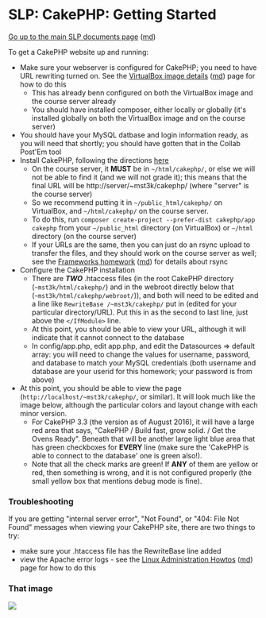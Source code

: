 SLP: CakePHP: Getting Started
=============================

[Go up to the main SLP documents page](index.html) ([md](index.md))

To get a CakePHP website up and running:

- Make sure your webserver is configured for CakePHP; you need to have URL rewriting turned on.  See the [VirtualBox image details](virtualbox-image-details.html) ([md](virtualbox-image-details.md)) page for how to do this
    - This has already benn configured on both the VirtualBox image and the course server already
	- You should have installed composer, either locally or globally (it's installed globally on both the VirtualBox image and on the course server)
- You should have your MySQL datbase and login information ready, as you will need that shortly; you should have gotten that in the Collab Post'Em tool
- Install CakePHP, following the directions [here](http://book.cakephp.org/3.0/en/installation.html#installing-cakephp)
    - On the course server, it **MUST** be in `~/html/cakephp/`, or else we will not be able to find it (and we will not grade it); this means that the final URL will be http://server/~mst3k/cakephp/ (where "server" is the course server)
	- So we recommend putting it in `~/public_html/cakephp/` on VirtualBox, and `~/html/cakephp/` on the course server.
	- To do this, run `composer create-project --prefer-dist cakephp/app cakephp` from your `~/public_html` directory (on VirtualBox) or `~/html` directory (on the course server)
	- If your URLs are the same, then you can just do an rsync upload to transfer the files, and they should work on the course server as well; see the [Frameworks homework](hw-frameworks.html) ([md](framework-hw.md)) for details about rsync
- Configure the CakePHP installation
    - There are ***TWO*** .htaccess files (in the root CakePHP directory (`~mst3k/html/cakephp/`) and in the webroot directly below that (`~mst3k/html/cakephp/webroot/`)), and both will need to be edited and a line like `RewriteBase /~mst3k/cakephp/` put in (edited for your particular directory/URL).  Put this in as the second to last line, just above the `</IfModule>` line.
    - At this point, you should be able to view your URL, although it will indicate that it cannot connect to the database
    - In config/app.php, edit app.php, and edit the Datasources =&gt; default array: you will need to change the values for username, password, and database to match your MySQL credentials (both username and database are your userid for this homework; your password is from above)
- At this point, you should be able to view the page (`http://localhost/~mst3k/cakephp/`, or similar).  It will look much like the image below, although the particular colors and layout change with each minor version.
    - For CakePHP 3.3 (the version as of August 2016), it will have a large red area that says, "CakePHP / Build fast, grow solid. / Get the Ovens Ready".  Beneath that will be another large light blue area that has green checkboxes for **EVERY** line (make sure the 'CakePHP is able to connect to the database' one is green also!).
    - Note that all the check marks are green!  If **ANY** of them are yellow or red, then something is wrong, and it is not configured properly (the small yellow box that mentions debug mode is fine).

### Troubleshooting ###

If you are getting "internal server error", "Not Found", or "404: File Not Found" messages when viewing your CakePHP site, there are two things to try:

- make sure your .htaccess file has the RewriteBase line added
- view the Apache error logs - see the [Linux Administration Howtos](linux-admin-howtos.html) ([md](linux-admin-howtos.md)) page for how to do this

### That image ###

![](images/cakephp-initial.png)
